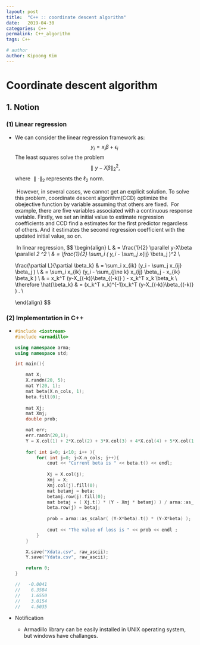 ```yaml
---
layout: post
title:  "C++ :: coordinate descent algorithm"
date:   2019-04-30
categories: C++
permalink: C++_algorithm
tags: C++

# author
author: Kipoong Kim
---
```


<!-- more -->

# Coordinate descent algorithm



## 1. Notion

### (1) Linear regression

- We can consider the linear regression framework as:
$$
  y_i=x_i\beta + \epsilon_i
  $$
  The least squares solve the problem
  $$
  \parallel y-X\beta \parallel _2^2,
  $$
  where $\parallel \cdot \parallel_2$ represents the $\ell _2$ norm. 
  
  ​	However, in several cases, we cannot get an explicit solution. To solve this problem, coordinate descent algorithm(CCD) optimize the obejective function by variable assuming that others are fixed. 
  ​	For example, there are five variables associated with a continuous response variable. Firstly, we set an initial value to estimate regression coefficients and CCD find a estimates for the first predictor regardless of others. And it estimates the second regression coefficient with the updated initial value, so on.
  
  ​	In linear regression,
  $$
  \begin{align}
  L & = \frac{1}{2} \parallel y-X\beta \parallel _2 ^2 \\
    & = \frac{1}{2} \sum_i ( y_i - \sum_j x_{ij} \beta_j )^2 \\
  
  \frac{\partial L}{\partial \beta_k} & = \sum_i x_{ik} (y_i - \sum_j x_{ij} \beta_j ) \\
  & = \sum_i x_{ik} (y_i - \sum_{j\ne k} x_{ij} \beta_j - x_{ik} \beta_k ) \\
  & = x_k^T (y-X_{(-k)}\beta_{(-k)} ) - x_k^T x_k \beta_k \\
  \therefore \hat{\beta_k} & = (x_k^T x_k)^{-1}x_k^T (y-X_{(-k)}\beta_{(-k)} ) . \\
  
  \end{align}
  $$
  

### (2) Implementation in C++

- 
  ```c++
  #include <iostream>
  #include <armadillo>
  
  using namespace arma;
  using namespace std;
  
  int main(){
  
      mat X; 
      X.randn(20, 5);
      mat Y(20, 1);
      mat beta(X.n_cols, 1); 
      beta.fill(0);
      
      mat Xj;
      mat Xmj;
      double prob;    
  
      mat err;
      err.randn(20,1);
      Y = X.col(1) + 2*X.col(2) + 3*X.col(3) + 4*X.col(4) + 5*X.col(1) + err;
      
      for( int i=0; i<10; i++ ){
          for( int j=0; j<X.n_cols; j++){            
              cout << "Current beta is " << beta.t() << endl;
              
              Xj = X.col(j);
              Xmj = X;
              Xmj.col(j).fill(0);
              mat betamj = beta;
              betamj.row(j).fill(0);
              mat betaj = ( Xj.t() * (Y - Xmj * betamj) ) / arma::as_scalar(Xj.t() * Xj);
              beta.row(j) = betaj;
              
              prob = arma::as_scalar( (Y-X*beta).t() * (Y-X*beta) );
              
              cout << "The value of loss is " << prob << endl ;
          }
      }
  
      X.save("Xdata.csv", raw_ascii);
      Y.save("Ydata.csv", raw_ascii);
  
      return 0;
  }
  
  //   -0.0041
  //    6.3584
  //    1.6550
  //    3.0154
  //    4.5035
  ```

- Notification

  * Armadillo library can be easily installed in UNIX operating system, but windows have challanges.